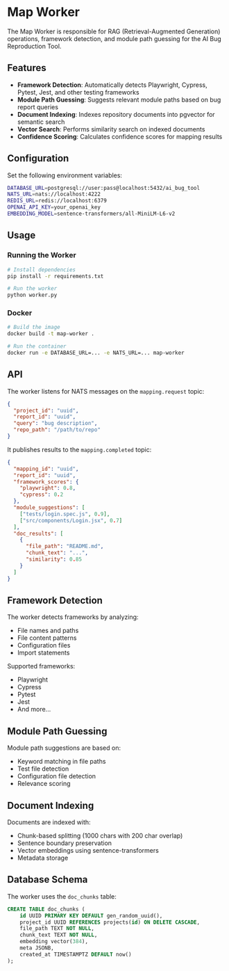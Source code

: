# Map Worker

The Map Worker is responsible for RAG (Retrieval-Augmented Generation) operations, framework detection, and module path guessing for the AI Bug Reproduction Tool.

## Features

- **Framework Detection**: Automatically detects Playwright, Cypress, Pytest, Jest, and other testing frameworks
- **Module Path Guessing**: Suggests relevant module paths based on bug report queries
- **Document Indexing**: Indexes repository documents into pgvector for semantic search
- **Vector Search**: Performs similarity search on indexed documents
- **Confidence Scoring**: Calculates confidence scores for mapping results

## Configuration

Set the following environment variables:

```bash
DATABASE_URL=postgresql://user:pass@localhost:5432/ai_bug_tool
NATS_URL=nats://localhost:4222
REDIS_URL=redis://localhost:6379
OPENAI_API_KEY=your_openai_key
EMBEDDING_MODEL=sentence-transformers/all-MiniLM-L6-v2
```

## Usage

### Running the Worker

```bash
# Install dependencies
pip install -r requirements.txt

# Run the worker
python worker.py
```

### Docker

```bash
# Build the image
docker build -t map-worker .

# Run the container
docker run -e DATABASE_URL=... -e NATS_URL=... map-worker
```

## API

The worker listens for NATS messages on the `mapping.request` topic:

```json
{
  "project_id": "uuid",
  "report_id": "uuid", 
  "query": "bug description",
  "repo_path": "/path/to/repo"
}
```

It publishes results to the `mapping.completed` topic:

```json
{
  "mapping_id": "uuid",
  "report_id": "uuid",
  "framework_scores": {
    "playwright": 0.8,
    "cypress": 0.2
  },
  "module_suggestions": [
    ["tests/login.spec.js", 0.9],
    ["src/components/Login.jsx", 0.7]
  ],
  "doc_results": [
    {
      "file_path": "README.md",
      "chunk_text": "...",
      "similarity": 0.85
    }
  ]
}
```

## Framework Detection

The worker detects frameworks by analyzing:

- File names and paths
- File content patterns
- Configuration files
- Import statements

Supported frameworks:
- Playwright
- Cypress  
- Pytest
- Jest
- And more...

## Module Path Guessing

Module path suggestions are based on:

- Keyword matching in file paths
- Test file detection
- Configuration file detection
- Relevance scoring

## Document Indexing

Documents are indexed with:

- Chunk-based splitting (1000 chars with 200 char overlap)
- Sentence boundary preservation
- Vector embeddings using sentence-transformers
- Metadata storage

## Database Schema

The worker uses the `doc_chunks` table:

```sql
CREATE TABLE doc_chunks (
    id UUID PRIMARY KEY DEFAULT gen_random_uuid(),
    project_id UUID REFERENCES projects(id) ON DELETE CASCADE,
    file_path TEXT NOT NULL,
    chunk_text TEXT NOT NULL,
    embedding vector(384),
    meta JSONB,
    created_at TIMESTAMPTZ DEFAULT now()
);
```
